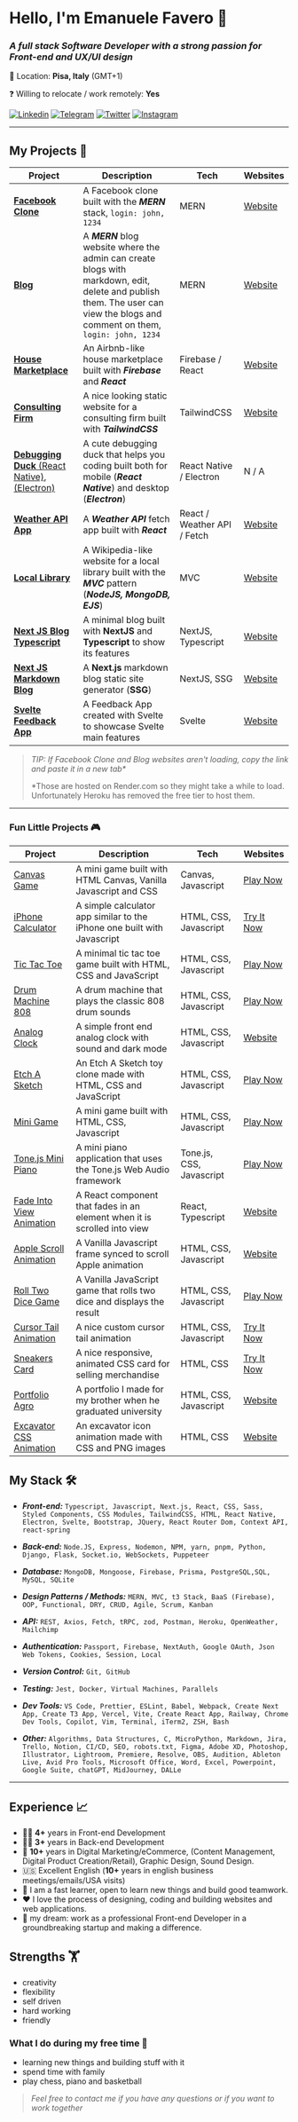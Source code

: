 # Hello, I'm Emanuele Favero 👋

### _A full stack **Software Developer** with a strong passion for Front-end and UX/UI design_

📍 Location: **Pisa, Italy** (GMT+1)

❓ Willing to relocate / work remotely: **Yes**

[![Linkedin](https://img.shields.io/badge/-Linkedin-informational?style=for-the-badge&logo=linkedin&logoColor=white&color=0072b1 'Linkedin')](https://www.linkedin.com/in/emanuele-favero/)
[![Telegram](https://img.shields.io/badge/-Telegram-informational?style=for-the-badge&logo=telegram&logoColor=white&color=0088cc 'Telegram')](https://t.me/emanuelefavero)
[![Twitter](https://img.shields.io/badge/-Twitter-informational?style=for-the-badge&logo=twitter&logoColor=white&color=00acee 'Twitter')](https://twitter.com/emanuele_dev)
[![Instagram](https://img.shields.io/badge/-Instagram-informational?style=for-the-badge&logo=instagram&logoColor=white&color=e43664 'Instagram')](https://www.instagram.com/emanuele.dev/)

---

## **My Projects** 🚀

| Project                                                                                                                                                      | Description                                                                                                                                                                   | Tech                        | Websites                                                                 |
| ------------------------------------------------------------------------------------------------------------------------------------------------------------ | ----------------------------------------------------------------------------------------------------------------------------------------------------------------------------- | --------------------------- | ------------------------------------------------------------------------ |
| [**Facebook Clone**](https://github.com/emanuelefavero/facebook-mern)                                                                                        | A Facebook clone built with the _**MERN**_ stack, `login: john, 1234`                                                                                                         | MERN                        | [Website](https://facebook-mern.onrender.com/)                           |
| [**Blog**](https://github.com/emanuelefavero/blog-mern)                                                                                                      | A _**MERN**_ blog website where the admin can create blogs with markdown, edit, delete and publish them. The user can view the blogs and comment on them, `login: john, 1234` | MERN                        | [Website](https://blog-mern-client.onrender.com/)                        |
| [**House Marketplace**](https://github.com/emanuelefavero/house-marketplace)                                                                                 | An Airbnb-like house marketplace built with _**Firebase**_ and _**React**_                                                                                                    | Firebase / React            | [Website](https://house-marketplace-sigma-three.vercel.app/)             |
| [**Consulting Firm**](https://github.com/emanuelefavero/tailwind-consulting-website)                                                                         | A nice looking static website for a consulting firm built with _**TailwindCSS**_                                                                                              | TailwindCSS                 | [Website](https://emanuelefavero.github.io/tailwind-consulting-website/) |
| [**Debugging Duck** (React Native)](https://github.com/emanuelefavero/debugging-duck-mobile), [(Electron)](https://github.com/emanuelefavero/debugging-duck) | A cute debugging duck that helps you coding built both for mobile (_**React Native**_) and desktop (_**Electron**_)                                                           | React Native / Electron     | N / A                                                                    |
| [**Weather API App**](https://github.com/emanuelefavero/weather-api-app)                                                                                     | A _**Weather API**_ fetch app built with _**React**_                                                                                                                          | React / Weather API / Fetch | [Website](https://weather-api-app-mu.vercel.app/)                        |
| [**Local Library**](https://github.com/emanuelefavero/local-library)                                                                                         | A Wikipedia-like website for a local library built with the _**MVC**_ pattern (_**NodeJS, MongoDB, EJS**_)                                                                    | MVC                         | [Website](https://different-undershirt-bull.cyclic.app/catalog)          |
| [**Next JS Blog Typescript**](https://github.com/emanuelefavero/nextjs-blog-typescript)                                                                      | A minimal blog built with **NextJS** and **Typescript** to show its features                                                                                                  | NextJS, Typescript          | [Website](https://nextjs-blog-typescript-rho.vercel.app/)                |
| [**Next JS Markdown Blog**](https://github.com/emanuelefavero/next-markdown-blog)                                                                            | A **Next.js** markdown blog static site generator (**SSG**)                                                                                                                   | NextJS, SSG                 | [Website](https://next-markdown-blog-ivory.vercel.app/)                  |
| [**Svelte Feedback App**](https://github.com/emanuelefavero/svelte-feedback-app)                                                                             | A Feedback App created with Svelte to showcase Svelte main features                                                                                                           | Svelte                      | [Website](https://svelte-feedback-app-eta.vercel.app/)                   |

> _TIP: If Facebook Clone and Blog websites aren't loading, copy the link and paste it in a new tab\*_
>
> \*Those are hosted on Render.com so they might take a while to load. Unfortunately Heroku has removed the free tier to host them.

---

### **Fun Little Projects** 🎮

| Project                                                                               | Description                                                              | Tech                     | Websites                                                              |
| ------------------------------------------------------------------------------------- | ------------------------------------------------------------------------ | ------------------------ | --------------------------------------------------------------------- |
| [Canvas Game](https://github.com/emanuelefavero/canvas-game)                          | A mini game built with HTML Canvas, Vanilla Javascript and CSS           | Canvas, Javascript       | [Play Now](https://github.com/emanuelefavero/iphone-calculator)       |
| [iPhone Calculator](https://github.com/emanuelefavero/canvas-game)                    | A simple calculator app similar to the iPhone one built with Javascript  | HTML, CSS, Javascript    | [Try It Now](https://emanuelefavero.github.io/iphone-calculator/)     |
| [Tic Tac Toe](https://github.com/emanuelefavero/tic-tac-toe)                          | A minimal tic tac toe game built with HTML, CSS and JavaScript           | HTML, CSS, Javascript    | [Play Now](https://emanuelefavero.github.io/tic-tac-toe/)             |
| [Drum Machine 808](https://github.com/emanuelefavero/drum-machine-808)                | A drum machine that plays the classic 808 drum sounds                    | HTML, CSS, Javascript    | [Play Now](https://emanuelefavero.github.io/drum-machine-808/)        |
| [Analog Clock](https://github.com/emanuelefavero/analog-clock)                        | A simple front end analog clock with sound and dark mode                 | HTML, CSS, Javascript    | [Website](https://emanuelefavero.github.io/analog-clock/)             |
| [Etch A Sketch](https://github.com/emanuelefavero/etch-a-sketch)                      | An Etch A Sketch toy clone made with HTML, CSS and JavaScript            | HTML, CSS, Javascript    | [Play Now](https://emanuelefavero.github.io/etch-a-sketch/)           |
| [Mini Game](https://github.com/emanuelefavero/mini-game)                              | A mini game built with HTML, CSS, Javascript                             | HTML, CSS, Javascript    | [Play Now](https://emanuelefavero.github.io/mini-game/)               |
| [Tone.js Mini Piano](https://github.com/emanuelefavero/tonejs-mini-piano)             | A mini piano application that uses the Tone.js Web Audio framework       | Tone.js, CSS, Javascript | [Play Now](https://emanuelefavero.github.io/tonejs-mini-piano/)       |
| [Fade Into View Animation](https://github.com/emanuelefavero/react-fade-in-into-view) | A React component that fades in an element when it is scrolled into view | React, Typescript        | [Website](https://react-fade-in-into-view.vercel.app/)                |
| [Apple Scroll Animation](https://github.com/emanuelefavero/apple-scroll-animation)    | A Vanilla Javascript frame synced to scroll Apple animation              | HTML, CSS, Javascript    | [Website](https://emanuelefavero.github.io/apple-scroll-animation/)   |
| [Roll Two Dice Game](https://github.com/emanuelefavero/roll-two-dice)                 | A Vanilla JavaScript game that rolls two dice and displays the result    | HTML, CSS, Javascript    | [Play Now](https://emanuelefavero.github.io/roll-two-dice/)           |
| [Cursor Tail Animation](https://github.com/emanuelefavero/cursor-tail-animation)      | A nice custom cursor tail animation                                      | HTML, CSS, Javascript    | [Try It Now](https://emanuelefavero.github.io/cursor-tail-animation/) |
| [Sneakers Card](https://github.com/emanuelefavero/sneakers-card)                      | A nice responsive, animated CSS card for selling merchandise             | HTML, CSS                | [Try It Now](https://emanuelefavero.github.io/sneakers-card/)         |
| [Portfolio Agro](https://github.com/emanuelefavero/portfolio-agroecosistemi)          | A portfolio I made for my brother when he graduated university           | HTML, CSS, Javascript    | [Website](https://emanuelefavero.github.io/portfolio-agroecosistemi/) |
| [Excavator CSS Animation](https://github.com/emanuelefavero/excavatorCSSAnimation)    | An excavator icon animation made with CSS and PNG images                 | HTML, CSS                | [Website](https://emanuelefavero.github.io/excavatorCSSAnimation/)    |

## **My Stack** 🛠

- _**Front-end:**_ `Typescript, Javascript, Next.js, React, CSS, Sass, Styled Components, CSS Modules, TailwindCSS, HTML, React Native, Electron, Svelte, Bootstrap, JQuery, React Router Dom, Context API, react-spring`

- _**Back-end:**_ `Node.JS, Express, Nodemon, NPM, yarn, pnpm, Python, Django, Flask, Socket.io, WebSockets, Puppeteer`

- _**Database:**_ `MongoDB, Mongoose, Firebase, Prisma, PostgreSQL,SQL, MySQL, SQLite`

- _**Design Patterns / Methods:**_ `MERN, MVC, t3 Stack, BaaS (Firebase), OOP, Functional, DRY, CRUD, Agile, Scrum, Kanban`

- _**API:**_ `REST, Axios, Fetch, tRPC, zod, Postman, Heroku, OpenWeather, Mailchimp`

- _**Authentication:**_ `Passport, Firebase, NextAuth, Google OAuth, Json Web Tokens, Cookies, Session, Local`

- _**Version Control:**_ `Git, GitHub`

- _**Testing:**_ `Jest, Docker, Virtual Machines, Parallels`

- _**Dev Tools:**_ `VS Code, Prettier, ESLint, Babel, Webpack, Create Next App, Create T3 App, Vercel, Vite, Create React App, Railway, Chrome Dev Tools, Copilot, Vim, Terminal, iTerm2, ZSH, Bash`

- _**Other:**_ `Algorithms, Data Structures, C, MicroPython, Markdown, Jira, Trello, Notion, CI/CD, SEO, robots.txt, Figma, Adobe XD, Photoshop, Illustrator, Lightroom, Premiere, Resolve, OBS, Audition, Ableton Live, Avid Pro Tools, Microsoft Office, Word, Excel, Powerpoint, Google Suite, chatGPT, MidJourney, DALLe`

---

## **Experience** 📈

- 👨‍💻 **4+** years in Front-end Development
- 👨‍💻 **3+** years in Back-end Development
- 📱 **10+** years in Digital Marketing/eCommerce, (Content Management, Digital Product Creation/Retail), Graphic Design, Sound Design.
- 🇺🇸 Excellent English (**10+** years in english business meetings/emails/USA visits)
- 💪 I am a fast learner, open to learn new things and build good teamwork.
- ❤️ I love the process of designing, coding and building websites and web applications.
- 🎯 my dream: work as a professional Front-end Developer in a groundbreaking startup and making a difference.

## Strengths 🏋️

- creativity
- flexibility
- self driven
- hard working
- friendly

### What I do during my free time 🌴

- learning new things and building stuff with it
- spend time with family
- play chess, piano and basketball

> _Feel free to contact me if you have any questions or if you want to work together_
